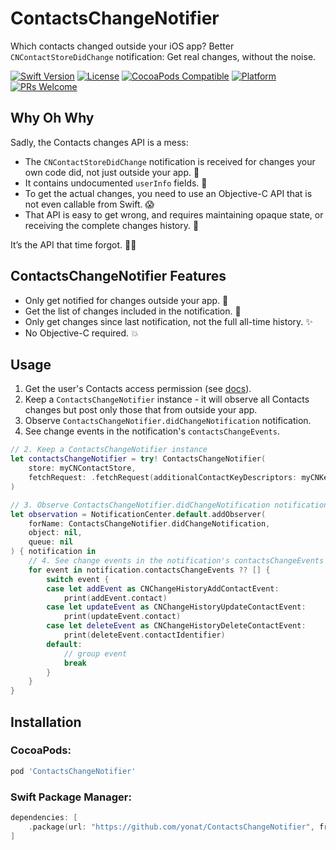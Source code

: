 # ContactsChangeNotifier

Which contacts changed outside your iOS app? Better `CNContactStoreDidChange` notification: Get real changes, without the noise.

[![Swift Version][swift-image]][swift-url]
[![License][license-image]][license-url]
[![CocoaPods Compatible](https://img.shields.io/cocoapods/v/ContactsChangeNotifier.svg)](https://img.shields.io/cocoapods/v/ContactsChangeNotifier.svg)
[![Platform](https://img.shields.io/cocoapods/p/ContactsChangeNotifier.svg?style=flat)](http://cocoapods.org/pods/ContactsChangeNotifier)
[![PRs Welcome](https://img.shields.io/badge/PRs-welcome-brightgreen.svg?style=flat-square)](http://makeapullrequest.com)


## Why Oh Why

Sadly, the Contacts changes API is a mess:

- The `CNContactStoreDidChange` notification is received for changes your own code did, not just outside your app. 🤷
- It contains undocumented `userInfo` fields. 🙈
- To get the actual changes, you need to use an Objective-C API that is not even callable from Swift. 😱
- That API is easy to get wrong, and requires maintaining opaque state, or receiving the complete changes history. 🧨

It’s the API that time forgot. 🧟‍♂️

## ContactsChangeNotifier Features

* Only get notified for changes outside your app. 🎯
* Get the list of changes included in the notification. 🎁
* Only get changes since last notification, not the full all-time history. ✨
* No Objective-C required. 💥

## Usage

1. Get the user's Contacts access permission (see [docs](https://developer.apple.com/documentation/contacts/requesting_authorization_to_access_contacts)).
2. Keep a `ContactsChangeNotifier` instance -
   it will observe all Contacts changes but post only those that from outside your app.   
3. Observe `ContactsChangeNotifier.didChangeNotification` notification.
4. See change events in the notification's `contactsChangeEvents`.

```swift
// 2. Keep a ContactsChangeNotifier instance
let contactsChangeNotifier = try! ContactsChangeNotifier(
    store: myCNContactStore,
    fetchRequest: .fetchRequest(additionalContactKeyDescriptors: myCNKeyDescriptors)
)

// 3. Observe ContactsChangeNotifier.didChangeNotification notification
let observation = NotificationCenter.default.addObserver(
    forName: ContactsChangeNotifier.didChangeNotification,
    object: nil,
    queue: nil
) { notification in
    // 4. See change events in the notification's contactsChangeEvents
    for event in notification.contactsChangeEvents ?? [] {
        switch event {
        case let addEvent as CNChangeHistoryAddContactEvent:
            print(addEvent.contact)
        case let updateEvent as CNChangeHistoryUpdateContactEvent:
            print(updateEvent.contact)
        case let deleteEvent as CNChangeHistoryDeleteContactEvent:
            print(deleteEvent.contactIdentifier)
        default:
            // group event
            break
        }
    }
}
```

## Installation

### CocoaPods:

```ruby
pod 'ContactsChangeNotifier'
```

### Swift Package Manager:

```swift
dependencies: [
    .package(url: "https://github.com/yonat/ContactsChangeNotifier", from: "1.0.3")
]
```

[swift-image]:https://img.shields.io/badge/swift-5.0-orange.svg
[swift-url]: https://swift.org/
[license-image]: https://img.shields.io/badge/License-MIT-blue.svg
[license-url]: LICENSE.txt
